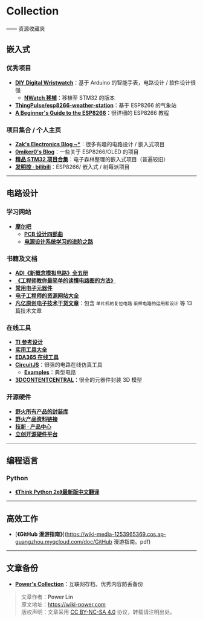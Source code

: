 # Collection

—— 资源收藏夹

## 嵌入式

### 优秀项目

- [**DIY Digital Wristwatch**](https://blog.zakkemble.net/diy-digital-wristwatch/)：基于 Arduino 的智能手表，电路设计 / 软件设计很强
  - [**NWatch 移植**](https://soysauce007.github.io/nwatch/2020/02/13/NWatch.html)：移植至 STM32 的版本
- [**ThingPulse/esp8266-weather-station**](https://github.com/ThingPulse/esp8266-weather-station)：基于 ESP8266 的气象站
- [**A Beginner's Guide to the ESP8266**](https://tttapa.github.io/ESP8266/Chap01%20-%20ESP8266.html)：很详细的 ESP8266 教程

### 项目集合 / 个人主页

- [**Zak's Electronics Blog ~\***](https://blog.zakkemble.net/)：很多有趣的电路设计 / 嵌入式项目
- [**0miker0's Blog**](https://0miker0.wordpress.com/)：一些关于 ESP8266/OLED 的项目
- [**精品 STM32 项目合集**](https://www.eetree.cn/doc/detail/1089)：电子森林整理的嵌入式项目（普遍较旧）
- [**发明控 · bilibili**](https://space.bilibili.com/14010836?spm_id_from=333.788.b_765f7570696e666f.1)：ESP8266/ 嵌入式 / 树莓派项目

---

## 电路设计

### 学习网站

- [**摩尔吧**](https://www.moore8.com/)
  - [**PCB 设计四部曲**](https://www.moore8.com/series/pcb)
  - [**电源设计系统学习的进阶之路**](https://www.moore8.com/series/package/power)

### 书籍及文档

- [**ADI《新概念模拟电路》全五册**](https://wiki-media-1253965369.cos.ap-guangzhou.myqcloud.com/doc/ADI《新概念模拟电路》全五册。pdf)
- [**《工程师教你最简单的读懂电路图的方法》**](https://wiki-media-1253965369.cos.ap-guangzhou.myqcloud.com/doc/《工程师教你最简单的读懂电路图的方法》.pdf)
- [**常用电子元器件**](https://www.eetree.cn/wiki/%E5%B8%B8%E7%94%A8%E7%94%B5%E5%AD%90%E5%85%83%E5%99%A8%E4%BB%B6)
- [**电子工程师的资源网站大全**](https://www.eetree.cn/wiki/)
- [**凡亿原创电子技术干货文章**](https://wiki-media-1253965369.cos.ap-guangzhou.myqcloud.com/doc/%E5%87%A1%E4%BA%BF%E5%8E%9F%E5%88%9B%E7%94%B5%E5%AD%90%E6%8A%80%E6%9C%AF%E5%B9%B2%E8%B4%A7%E6%96%87%E7%AB%A0)：包含 `单片机的复位电路` `采样电路的运用和设计` 等 13 篇技术文章

### 在线工具

- [**TI 参考设计**](http://www.ti.com.cn/cn/reference-designs/index.html)
- [**实用工具大全**](https://tool.520101.com/dianlu/diangonglv/)
- [**EDA365 在线工具**](https://www.eda365.com/eda365libs/edacalc/)
- [**CircuitJS**](http://www.falstad.com/circuit/circuitjs.html)：很强的电路在线仿真工具
  - [**Examples**](http://www.falstad.com/circuit/e-index.html)：典型电路
- [**3DCONTENTCENTRAL**](https://www.3dcontentcentral.cn/)：很全的元器件封装 3D 模型

### 开源硬件

- [**野火所有产品的封装库**](http://products.embedfire.com/zh_CN/latest/pcb/ebf_pcblib.html)
- [**野火产品资料链接**](http://products.embedfire.com/zh_CN/latest/)
- [**技新 · 产品中心**](https://www.jixin.pro/shop)
- [**立创开源硬件平台**](https://oshwhub.com/)

---

## 编程语言

### Python

- [**《Think Python 2e》最新版中文翻译**](https://codingpy.com/books/thinkpython2/index.html#think-python-2e)

---

## 高效工作

- [**《GitHub 漫游指南》**](https://wiki-media-1253965369.cos.ap-guangzhou.myqcloud.com/doc/GitHub 漫游指南。pdf)

---

## 文章备份

- [**Power's Collection**](https://www.yuque.com/collection-power)：互联网存档，优秀内容防丢备份

> 文章作者：**Power Lin**  
> 原文地址：<https://wiki-power.com>  
> 版权声明：文章采用 [CC BY-NC-SA 4.0](https://creativecommons.org/licenses/by/4.0/deed.zh) 协议，转载请注明出处。

